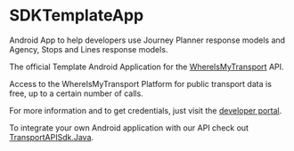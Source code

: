 # SDKTemplateApp
Android App to help developers use Journey Planner response models and Agency, Stops and Lines response models.

The official Template Android Application for the [WhereIsMyTransport](https://www.whereismytransport.com) API.

Access to the WhereIsMyTransport Platform for public transport data is free, up to a certain number of calls.

For more information and to get credentials, just visit the [developer portal](https://developer.whereismytransport.com).

To integrate your own Android application with our API check out [TransportAPISdk.Java](https://github.com/WhereIsMyTransport/TransportApiSdk.Java).


